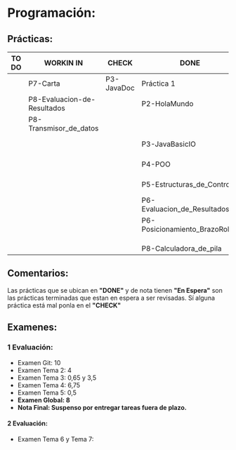 # Programación:
## Prácticas:
|     TO DO                        |   WORKIN IN                  |     CHECK     |              DONE              |    NOTA   |
| -------------------------------- | ---------------------------- | ------------- | ------------------------------ | --------- |
|                                  | P7-Carta                     | P3-JavaDoc    | Práctica 1                     | Corregida |
|                                  | P8-Evaluacion-de-Resultados  |               | P2-HolaMundo                   |     5     |
|                                  | P8-Transmisor_de_datos       |               |                                |           |
|                                  |                              |               | P3-JavaBasicIO                 | En Espera |
|                                  |                              |               | P4-POO                         | En Espera |
|                                  |                              |               | P5-Estructuras_de_Control      | En Espera |
|                                  |                              |               | P6-Evaluacion_de_Resultados    | En Espera |
|                                  |                              |               | P6-Posicionamiento_BrazoRobot  | En Espera |
|                                  |                              |               |                                |           |
|                                  |                              |               |                                |           |
|                                  |                              |               |                                |           |
|                                  |                              |               | P8-Calculadora_de_pila         |           |
## Comentarios:
Las prácticas que se ubican en **"DONE"** y de nota tienen **"En Espera"** son las prácticas terminadas que estan en espera a ser revisadas. Sí alguna práctica está mal ponla en el **"CHECK"**
## Examenes:
### 1 Evaluación:
+ Examen Git: 10
+ Examen Tema 2: 4
+ Examen Tema 3: 0,65 y 3,5
+ Examen Tema 4: 6,75
+ Examen Tema 5: 0,5
+ **Examen Global: 8**
+ **Nota Final: Suspenso por entregar tareas fuera de plazo.**
#### 2 Evaluación:
+ Examen Tema 6 y Tema 7:
